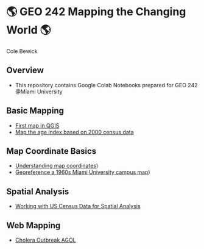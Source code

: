 # :earth_americas: GEO 242 Mapping the Changing World :earth_americas:

Cole Bewick

## Overview
- This repository contains Google Colab Notebooks prepared for GEO 242 @Miami University

## Basic Mapping

- [First map in QGIS](https://github.com/Colebeb/GIS-Project-Portfolio-GEO242/blob/main/BasicMapping/week_01_assignment_template.ipynb)
- [Map the age index based on 2000 census data](https://github.com/Colebeb/GIS-Project-Portfolio-GEO242/blob/main/BasicMapping/age-index-mapping.ipynb)

## Map Coordinate Basics

- [Understanding map coordinates](https://github.com/Colebeb/GIS-Project-Portfolio-GEO242/blob/main/MapCoordinateBasics/Copy_of_GEO242a_in_class_exercise_lat_lon_calc.ipynb))
- [Georeference a 1960s Miami University campus map](https://github.com/Colebeb/GIS-Project-Portfolio-GEO242/blob/main/MapCoordinateBasics/Georeferencing.ipynb))

## Spatial Analysis
- [Working with US Census Data for Spatial Analysis](https://github.com/Colebeb/GIS-Project-Portfolio-GEO242/blob/main/spatial_analysis/week_12_assignment_template.ipynb)

## Web Mapping
- [Cholera Outbreak AGOL](https://www.arcgis.com/apps/mapviewer/index.html?webmap=335df7a696eb42359a0cd1a33e607ba2)
